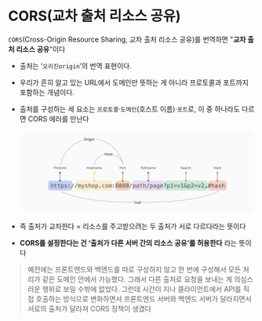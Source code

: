 # CORS(교차 출처 리소스 공유)

`CORS`(Cross-Origin Resource Sharing, 교차 출처 리소스 공유)를 번역하면 "**교차 출처 리소스 공유**"이다

- 출처는 ‘`오리진origin`’의 번역 표현이다.
- 우리가 흔히 알고 있는 URL에서 도메인만 뜻하는 게 아니라 프로토콜과 포트까지 포함하는 개념이다.
- 출처를 구성하는 세 요소는 `프로토콜`·`도메인`(호스트 이름)·`포트`로, 이 중 하나라도 다르면 CORS 에러를 만난다

  ![cors_1.png](/assets/img/chpater2/cors/cors_1.png)

- 즉 출처가 교차한다 = 리소스를 주고받으려는 두 출처가 서로 다르다라는 뜻이다
- **CORS를 설정한다는 건 ‘출처가 다른 서버 간의 리소스 공유’를 허용한다** 라는 뜻이다

> 예전에는 프론트엔드와 백엔드를 따로 구성하지 않고 한 번에 구성해서 모든 처리가 같은 도메인 안에서 가능했다. 그래서 다른 출처로 요청을 보내는 게 의심스러운 행위로 보일 수밖에 없었다. 그런데 시간이 지나 클라이언트에서 API를 직접 호출하는 방식으로 변화하면서 프론트엔드 서버와 백엔드 서버가 달라지면서 서로의 출처가 달라져 CORS 정책이 생겼다
>